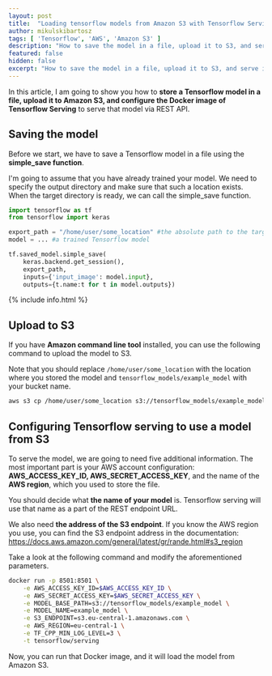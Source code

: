 ```yaml
---
layout: post
title:  "Loading tensorflow models from Amazon S3 with Tensorflow Serving"
author: mikulskibartosz
tags: [ 'Tensorflow', 'AWS', 'Amazon S3' ]
description: "How to save the model in a file, upload it to S3, and serve it using the Docker image of Tensorflow Serving"
featured: false
hidden: false
excerpt: "How to save the model in a file, upload it to S3, and serve it using the Docker image of Tensorflow Serving"
---
```


In this article, I am going to show you how to **store a Tensorflow model in a file, upload it to Amazon S3, and configure the Docker image of Tensorflow Serving** to serve that model via REST API.

## Saving the model

Before we start, we have to save a Tensorflow model in a file using the **simple_save function**.

I'm going to assume that you have already trained your model. We need to specify the output directory and make sure that such a location exists. When the target directory is ready, we can call the simple_save function.

```python
import tensorflow as tf
from tensorflow import keras

export_path = "/home/user/some_location" #the absolute path to the target directory
model = ... #a trained Tensorflow model

tf.saved_model.simple_save(
    keras.backend.get_session(),
    export_path,
    inputs={'input_image': model.input},
    outputs={t.name:t for t in model.outputs})
```

{% include info.html %}

## Upload to S3

If you have **Amazon command line tool** installed, you can use the following command to upload the model to S3.

Note that you should replace `/home/user/some_location` with the location where you stored the model and `tensorflow_models/example_model` with your bucket name.

```bash
aws s3 cp /home/user/some_location s3://tensorflow_models/example_model --recursive
```

## Configuring Tensorflow serving to use a model from S3

To serve the model, we are going to need five additional information. The most important part is your AWS account configuration: **AWS_ACCESS_KEY_ID, AWS_SECRET_ACCESS_KEY**, and the name of the **AWS region**, which you used to store the file.

You should decide what **the name of your model** is. Tensorflow serving will use that name as a part of the REST endpoint URL.

We also need **the address of the S3 endpoint**. If you know the AWS region you use, you can find the S3 endpoint address in the documentation: <a href="https://docs.aws.amazon.com/general/latest/gr/rande.html#s3_region" target="_blank">https://docs.aws.amazon.com/general/latest/gr/rande.html#s3_region</a>

Take a look at the following command and modify the aforementioned parameters.

```bash
docker run -p 8501:8501 \
    -e AWS_ACCESS_KEY_ID=$AWS_ACCESS_KEY_ID \
    -e AWS_SECRET_ACCESS_KEY=$AWS_SECRET_ACCESS_KEY \
    -e MODEL_BASE_PATH=s3://tensorflow_models/example_model \
    -e MODEL_NAME=example_model \
    -e S3_ENDPOINT=s3.eu-central-1.amazonaws.com \
    -e AWS_REGION=eu-central-1 \
    -e TF_CPP_MIN_LOG_LEVEL=3 \
    -t tensorflow/serving
```

Now, you can run that Docker image, and it will load the model from Amazon S3.